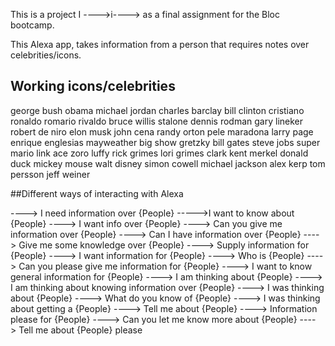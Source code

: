 This is a project I ---->i----> as a final assignment for the Bloc bootcamp.

This Alexa app, takes information from a person that requires notes over celebrities/icons.

## Working icons/celebrities

george bush
obama
michael jordan
charles barclay
bill clinton
cristiano ronaldo
romario
rivaldo
bruce willis
stalone
dennis rodman
gary lineker
robert de niro
elon musk
john cena
randy orton
pele
maradona
larry page
enrique englesias
mayweather
big show
gretzky
bill gates
steve jobs
super mario
link
ace
zoro
luffy
rick grimes
lori grimes
clark kent
merkel
donald duck
mickey mouse
walt disney
simon cowell
michael jackson
alex kerp
tom persson
jeff weiner

##Different ways of interacting with Alexa

----> I need information over {People}
----->I want to know about {People}
----> I want info over {People}
----> Can you give me information over {People}
----> Can I have information over {People}
----> Give me some knowledge over {People}
----> Supply information for {People}
----> I want information for {People}
----> Who is {People}
----> Can you please give me information for {People}
----> I want to know general information for {People}
----> I am thinking about {People}
----> I am thinking about knowing information over {People}
----> I was thinking about {People}
----> What do you know of {People}
----> I was thinking about getting a {People}
----> Tell me about {People}
----> Information please for {People}
----> Can you let me know more about {People}
----> Tell me about  {People} please
